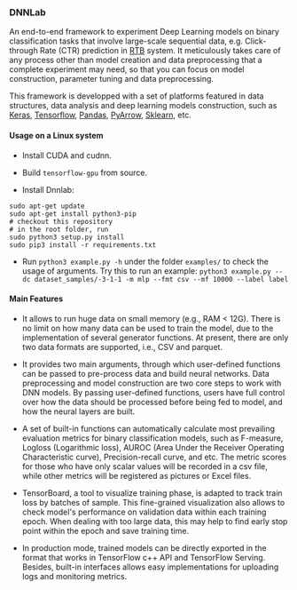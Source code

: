 ### DNNLab

An end-to-end framework to experiment Deep Learning models on binary classification tasks that involve large-scale sequential data, e.g. Click-through Rate (CTR) prediction in [RTB](https://en.wikipedia.org/wiki/Real-time_bidding) system. It meticulously takes care of any process other than model creation and data preprocessing that a complete experiment may need, so that you can focus on model construction, parameter tuning and data preprocessing. 

This framework is developped with a set of platforms featured in data structures, data analysis and deep learning models construction, such as [Keras](https://keras.io/), [Tensorflow](https://www.tensorflow.org/), [Pandas](http://pandas-docs.github.io/pandas-docs-travis/), [PyArrow](https://arrow.apache.org/docs/python/), [Sklearn](http://scikit-learn.org/stable/documentation.html), etc.


#### Usage on a Linux system

- Install CUDA and cudnn.

- Build `tensorflow-gpu` from source.

- Install Dnnlab:

```shell
sudo apt-get update 
sudo apt-get install python3-pip
# checkout this repository
# in the root folder, run
sudo python3 setup.py install
sudo pip3 install -r requirements.txt
```

- Run `python3 example.py -h` under the folder `examples/` to check the usage of arguments. Try this to run an example: `python3 example.py --dc dataset_samples/-3-1-1 -m mlp --fmt csv --mf 10000 --label label`



#### Main Features
- It allows to run huge data on small memory (e.g., RAM < 12G). There is no limit on how many data can be used to train the model, due to the implementation of several generator functions. At present, there are only two data formats are supported, i.e., CSV and parquet.

- It provides two main arguments, through which user-defined functions can be passed to pre-process data and build neural networks. Data preprocessing and model construction are two core steps to work with DNN models. By passing user-defined functions, users have full control over how the data should be processed before being fed to model, and how the neural layers are built.

- A set of built-in functions can automatically calculate most prevailing evaluation metrics for binary classification models, such as F-measure, Logloss (Logarithmic loss), AUROC (Area Under the Receiver Operating Characteristic curve), Precision-recall curve, and etc. The metric scores for those who have only scalar values will be recorded in a csv file, while other metrics will be registered as pictures or Excel files.

- TensorBoard, a tool to visualize training phase, is adapted to track train loss by batches of sample. This fine-grained visualization also allows to check model's performance on validation data within each training epoch. When dealing with too large data, this may help to find early stop point within the epoch and save training time. 

- In production mode, trained models can be directly exported in the format that works in TensorFlow c++ API and TensorFlow Serving. Besides, built-in interfaces allows easy implementations for uploading logs and monitoring metrics.



